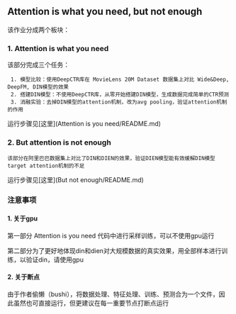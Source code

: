 ## Attention is what you need, but not enough
该作业分成两个板块：

### 1. Attention is what you need
该部分完成三个任务： 

     1. 模型比较：使用DeepCTR库在 MovieLens 20M Dataset 数据集上对比 Wide&Deep, DeepFM, DIN模型的效果
     2. 搭建DIN模型：不使用DeepCTR库，从零开始搭建DIN模型，生成数据完成简单的CTR预测
     3. 消融实验：去掉DIN模型的attention机制，改为avg pooling，验证attention机制的作用

运行步骤见[这里](Attention is you need/README.md)

### 2. But attention is not enough
    该部分在阿里巴巴数据集上对比了DIN和DIEN的效果，验证DIEN模型能有效缓解DIN模型target attention机制的不足

运行步骤见[这里](But not enough/README.md)


### 注意事项
#### 1. 关于gpu
第一部分 Attention is you need 代码中进行采样训练，可以不使用gpu运行        

第二部分为了更好地体现din和dien对大规模数据的真实效果，用全部样本进行训练，以验证din，请使用gpu

#### 2. 关于断点
由于作者偷懒（bushi），将数据处理、特征处理、训练、预测合为一个文件，因此虽然也可直接运行，但更建议在每一重要节点打断点运行
